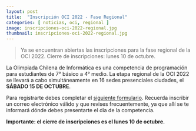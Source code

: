 ```yaml
---
layout: post
title:  "Inscripción OCI 2022 - Fase Regional"
categories: [ noticias, oci, regional ]
image: inscripciones-oci-2022-regional.jpg
thumbnail: inscripciones-oci-2022-regional.jpg
---
```


>  Ya se encuentran abiertas las inscripciones para la fase regional de la OCI 2022. Cierre de inscripciones: lunes 10 de octubre.

La Olimpiada Chilena de Informática es una competencia de programación para estudiantes de 7° básico a 4° medio. La etapa regional de la OCI 2022 se llevará a cabo simultáneamente en 16 sedes presenciales ciudades, el **SÁBADO 15 DE OCTUBRE**.

Para registrarte debes completar el [siguiente formulario](https://docs.google.com/forms/d/e/1FAIpQLScKYX9ROrygKCShsohiGlg--jG9W233hpOMurXqRI2PgFOy9Q/viewform?ts=632b649b). Recuerda inscribir un correo electrónico válido y que revises frecuentemente, ya que allí se te informará dónde debes presentarte el día de la competencia.

**Importante: el cierre de inscripciones es el lunes 10 de octubre.**
